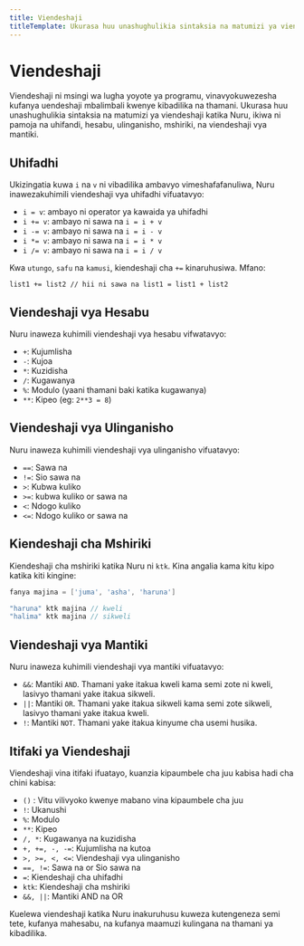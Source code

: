 ```yaml
---
title: Viendeshaji
titleTemplate: Ukurasa huu unashughulikia sintaksia na matumizi ya viendeshaji katika Nuru
---
```


# Viendeshaji

Viendeshaji ni msingi wa lugha yoyote ya programu, vinavyokuwezesha kufanya uendeshaji mbalimbali kwenye kibadilika na thamani. Ukurasa huu unashughulikia sintaksia na matumizi ya viendeshaji katika Nuru, ikiwa ni pamoja na uhifandi, hesabu, ulinganisho, mshiriki, na viendeshaji vya mantiki.

## Uhifadhi

Ukizingatia kuwa `i` na `v` ni vibadilika ambavyo vimeshafafanuliwa, Nuru inawezakuhimili viendeshaji vya uhifadhi vifuatavyo:

- `i = v`: ambayo ni operator ya kawaida ya uhifadhi
- `i += v`: ambayo ni sawa na `i = i + v`
- `i -= v`: ambayo ni sawa na `i = i - v`
- `i *= v`: ambayo ni sawa na `i = i * v`
- `i /= v`: ambayo ni sawa na `i = i / v`

Kwa `utungo`, `safu` na `kamusi`, kiendeshaji cha `+=` kinaruhusiwa. Mfano:

```
list1 += list2 // hii ni sawa na list1 = list1 + list2
```

## Viendeshaji vya Hesabu

Nuru inaweza kuhimili viendeshaji vya hesabu vifwatavyo:

- `+`: Kujumlisha
- `-`: Kujoa
- `*`: Kuzidisha
- `/`: Kugawanya
- `%`: Modulo (yaani thamani baki katika kugawanya)
- `**`: Kipeo (eg: `2**3 = 8`)

## Viendeshaji vya Ulinganisho

Nuru inaweza kuhimili viendeshaji vya ulinganisho vifuatavyo:

- `==`: Sawa na
- `!=`: Sio sawa na
- `>`: Kubwa kuliko
- `>=`: kubwa kuliko or sawa na
- `<`: Ndogo kuliko
- `<=`: Ndogo kuliko or sawa na

## Kiendeshaji cha Mshiriki

Kiendeshaji cha mshiriki katika Nuru ni `ktk`. Kina angalia kama kitu kipo katika kiti kingine:

```go
fanya majina = ['juma', 'asha', 'haruna']

"haruna" ktk majina // kweli
"halima" ktk majina // sikweli
```

## Viendeshaji vya Mantiki

Nuru inaweza kuhimili viendeshaji vya mantiki vifuatavyo:

- `&&`: Mantiki `AND`. Thamani yake itakua kweli kama semi zote ni kweli, lasivyo thamani yake itakua sikweli.
- `||`: Mantiki `OR`. Thamani yake itakua sikweli kama semi zote sikweli, lasivyo thamani yake itakua kweli.
- `!`: Mantiki `NOT`. Thamani yake itakua kinyume cha usemi husika.

## Itifaki ya Viendeshaji

Viendeshaji vina itifaki ifuatayo, kuanzia kipaumbele cha juu kabisa hadi cha chini kabisa:

- `()` : Vitu vilivyoko kwenye mabano vina kipaumbele cha juu
- `!`: Ukanushi
- `%`: Modulo
- `**`: Kipeo
- `/, *`: Kugawanya na kuzidisha
- `+, +=, -, -=`: Kujumlisha na kutoa
- `>, >=, <, <=`: Viendeshaji vya ulinganisho
- `==, !=`: Sawa na or Sio sawa na
- `=`: Kiendeshaji cha uhifadhi
- `ktk`: Kiendeshaji cha mshiriki
- `&&, ||`: Mantiki AND na OR

Kuelewa viendeshaji katika Nuru inakuruhusu kuweza kutengeneza semi tete, kufanya mahesabu, na kufanya maamuzi kulingana na thamani ya kibadilika.
